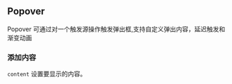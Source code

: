 <div class="demo-header">
<p class="overviewicon">
  <span class="wapi-navigation-steps"/>
</p>

## Popover

<nova-uxlink widget-name="Popover"></nova-uxlink>

Popover 可通过对一个触发源操作触发弹出框,支持自定义弹出内容，延迟触发和渐变动画

<div>

### 添加内容

`content` 设置要显示的内容。

<nova-demo-view link="popover/popover-content.vue"></nova-demo-view>
